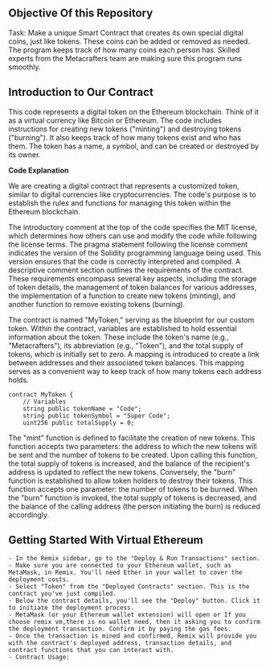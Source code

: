 ## Objective Of this Repository

Task: Make a unique Smart Contract that creates its own special digital coins, just like tokens. These coins can be added or removed as needed. The program keeps track of how many coins each person has. Skilled experts from the Metacrafters team are making sure this program runs smoothly.

## Introduction to Our Contract

This code represents a digital token on the Ethereum blockchain. Think of it as a virtual currency like Bitcoin or Ethereum. The code includes instructions for creating new tokens ("minting") and destroying tokens ("burning"). It also keeps track of how many tokens exist and who has them. The token has a name, a symbol, and can be created or destroyed by its owner.

**Code Explanation**

We are creating a digital contract that represents a customized token, similar to digital currencies like cryptocurrencies. The code's purpose is to establish the rules and functions for managing this token within the Ethereum blockchain.

The introductory comment at the top of the code specifies the MIT license, which determines how others can use and modify the code while following the license terms. The pragma statement following the license comment indicates the version of the Solidity programming language being used. This version ensures that the code is correctly interpreted and compiled. A descriptive comment section outlines the requirements of the contract. These requirements encompass several key aspects, including the storage of token details, the management of token balances for various addresses, the implementation of a function to create new tokens (minting), and another function to remove existing tokens (burning). 

The contract is named "MyToken," serving as the blueprint for our custom token. Within the contract, variables are established to hold essential information about the token. These include the token's name (e.g., "Metacrafters"), its abbreviation (e.g., "Token"), and the total supply of tokens, which is initially set to zero. A mapping is introduced to create a link between addresses and their associated token balances. This mapping serves as a convenient way to keep track of how many tokens each address holds.

```
contract MyToken {
    // Variables
    string public tokenName = "Code";
    string public tokenSymbol = "Super Code";
    uint256 public totalSupply = 0;
```

The "mint" function is defined to facilitate the creation of new tokens. This function accepts two parameters: the address to which the new tokens will be sent and the number of tokens to be created. Upon calling this function, the total supply of tokens is increased, and the balance of the recipient's address is updated to reflect the new tokens. Conversely, the "burn" function is established to allow token holders to destroy their tokens. This function accepts one parameter: the number of tokens to be burned. When the "burn" function is invoked, the total supply of tokens is decreased, and the balance of the calling address (the person initiating the burn) is reduced accordingly.

## Getting Started With Virtual Ethereum 

```
- In the Remix sidebar, go to the "Deploy & Run Transactions" section.
- Make sure you are connected to your Ethereum wallet, such as MetaMask, in Remix. You'll need Ether in your wallet to cover the deployment costs.
- Select "Token" from the "Deployed Contracts" section. This is the contract you've just compiled.
- Below the contract details, you'll see the "Deploy" button. Click it to initiate the deployment process.
- MetaMask (or your Ethereum wallet extension) will open or If you choose remix vm,there is no wallet need, then it asking you to confirm the deployment transaction. Confirm it by paying the gas fees.
- Once the transaction is mined and confirmed, Remix will provide you with the contract's deployed address, transaction details, and contract functions that you can interact with.
- Contract Usage:
```
